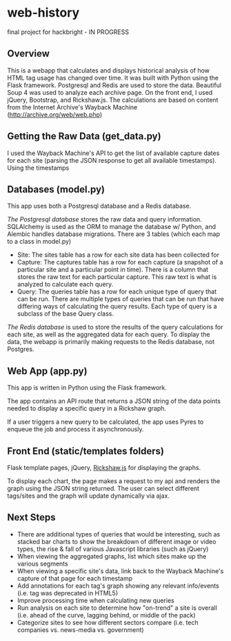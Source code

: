 web-history
===========

final project for hackbright - IN PROGRESS

Overview
-----------

This is a webapp that calculates and displays historical analysis of how HTML tag usage has changed over time. It was built with Python using the Flask framework. Postgresql and Redis are used to store the data. Beautiful Soup 4 was used to analyze each archive page. On the front end, I used jQuery, Bootstrap, and Rickshaw.js. The calculations are based on content from the Internet Archive's Wayback Machine (http://archive.org/web/web.php)

Getting the Raw Data (get_data.py)
---------------------

I used the Wayback Machine's API to get the list of available capture dates for each site (parsing the JSON response to get all available timestamps). Using the timestamps

Databases (model.py)
--------------------

This app uses both a Postgresql database and a Redis database.

*The Postgresql database* stores the raw data and query information. SQLAlchemy is used as the ORM to manage the database w/ Python, and Alembic handles database migrations. There are 3 tables (which each map to a class in model.py)
* Site: The sites table has a row for each site data has been collected for
* Capture: The captures table has a row for each capture (a snapshot of a particular site and a particular point in time). There is a column that stores the raw text for each particular capture. This raw text is what is analyzed to calculate each query.
* Query: The queries table has a row for each unique type of query that can be run. There are multiple types of queries that can be run that have differing ways of calculating the query results. Each type of query is a subclass of the base Query class.

*The Redis database* is used to store the results of the query calculations for each site, as well as the aggregated data for each query.  To display the data, the webapp is primarily making requests to the Redis database, not Postgres.


Web App (app.py)
------------------

This app is written in Python using the Flask framework.

The app contains an API route that returns a JSON string of the data points needed to display a specific query in a Rickshaw graph.

If a user triggers a new query to be calculated, the app uses Pyres to enqueue the job and process it asynchronously. 


Front End (static/templates folders)
-------------------------------------

Flask template pages, jQuery, [Rickshaw.js](http://code.shutterstock.com/rickshaw/) for displaying the graphs.

To display each chart, the page makes a request to my api and renders the graph using the JSON string returned. The user can select different tags/sites and the graph will update dynamically via ajax.

Next Steps
-------------

* There are additional types of queries that would be interesting, such as stacked bar charts to show the breakdown of different image or video types, the rise & fall of various Javascript libraries (such as jQuery)
* When viewing the aggregated graphs, list which sites make up the various segments
* When viewing a specific site's data, link back to the Wayback Machine's capture of that page for each timestamp
* Add annotations for each tag's graph showing any relevant info/events (i.e. tag was deprecated in HTML5)
* Improve processing time when calculating new queries
* Run analysis on each site to determine how "on-trend" a site is overall (i.e. ahead of the curve, lagging behind, or middle of the pack)
* Categorize sites to see how different sectors compare (i.e. tech companies vs. news-media vs. government)
